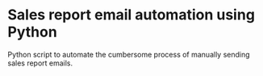 # Sales report email automation using Python

Python script to automate the cumbersome process of manually sending sales report emails.
